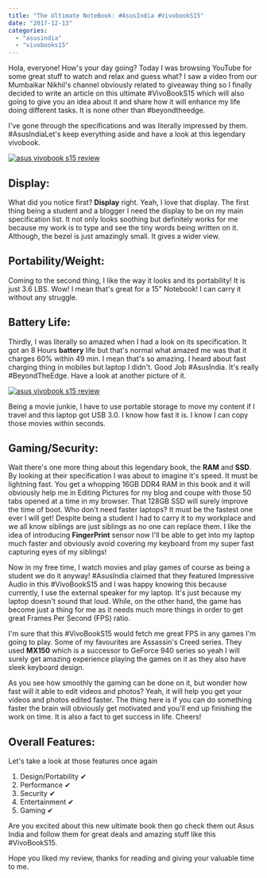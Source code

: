 ```yaml
---
title: "The Ultimate NoteBook: #AsusIndia #VivobookS15"
date: "2017-12-13"
categories: 
  - "asusindia"
  - "vivobooks15"
---
```


Hola, everyone! How's your day going? Today I was browsing YouTube for some great stuff to watch and relax and guess what? I saw a video from our Mumbaikar Nikhil's channel obviously related to giveaway thing so I finally decided to write an article on this ultimate #VivoBookS15 which will also going to give you an idea about it and share how it will enhance my life doing different tasks. It is none other than #beyondtheedge.

I've gone through the specifications and was literally impressed by them. #AsusIndiaLet's keep everything aside and have a look at this legendary vivobook.

[![asus vivobook s15 review](/posts/2017/12/images/VivoBook%2BS15.png)](https://1.bp.blogspot.com/-eYkT8a4usgw/WjFPvjbo3zI/AAAAAAAAKvQ/CrPULUYXAOMkAB-fzvmmQS121YCAxefMwCLcBGAs/s1600/VivoBook%2BS15.png)

## Display:

What did you notice first? **Display** right. Yeah, I love that display. The first thing being a student and a blogger I need the display to be on my main specification list. It not only looks soothing but definitely works for me because my work is to type and see the tiny words being written on it. Although, the bezel is just amazingly small. It gives a wider view.

## Portability/Weight:

Coming to the second thing, I like the way it looks and its portability! It is just 3.6 LBS. Wow! I mean that's great for a 15" Notebook! I can carry it without any struggle.

## Battery Life:

Thirdly, I was literally so amazed when I had a look on its specification. It got an 8 Hours **battery** life but that's normal what amazed me was that it charges 60% within 49 min. I mean that's so amazing. I heard about fast charging thing in mobiles but laptop I didn't. Good Job #AsusIndia. It's really #BeyondTheEdge. Have a look at another picture of it.

[![asus vivobook s15 review](/posts/2017/12/images/Asus5.jpg)](https://3.bp.blogspot.com/-9jpFm0pjyjU/WjFW57PD07I/AAAAAAAAKvk/jZdBwWz1jMkGwkP0vFjMnGsg_NvLqgkQwCLcBGAs/s1600/Asus5.jpg)

Being a movie junkie, I have to use portable storage to move my content if I travel and this laptop got USB 3.0. I know how fast it is. I know I can copy those movies within seconds.

## Gaming/Security:

Wait there's one more thing about this legendary book, the **RAM** and **SSD**. By looking at their specification I was about to imagine it's speed. It must be lightning fast. You get a whopping 16GB DDR4 RAM in this book and it will obviously help me in Editing Pictures for my blog and coupe with those 50 tabs opened at a time in my browser. That 128GB SSD will surely improve the time of boot. Who don't need faster laptops? It must be the fastest one ever I will get! Despite being a student I had to carry it to my workplace and we all know siblings are just siblings as no one can replace them. I like the idea of introducing **FingerPrint** sensor now I'll be able to get into my laptop much faster and obviously avoid covering my keyboard from my super fast capturing eyes of my siblings!

Now in my free time, I watch movies and play games of course as being a student we do it anyway! #AsusIndia claimed that they featured Impressive Audio in this #VivoBookS15 and I was happy knowing this because currently, I use the external speaker for my laptop. It's just because my laptop doesn't sound that loud. While, on the other hand, the game has become just a thing for me as it needs much more things in order to get great Frames Per Second (FPS) ratio.

I'm sure that this #VivoBookS15 would fetch me great FPS in any games I'm going to play. Some of my favourites are Assassin's Creed series. They used **MX150** which is a successor to GeForce 940 series so yeah I will surely get amazing experience playing the games on it as they also have sleek keyboard design.

As you see how smoothly the gaming can be done on it, but wonder how fast will it able to edit videos and photos? Yeah, it will help you get your videos and photos edited faster. The thing here is if you can do something faster the brain will obviously get motivated and you'll end up finishing the work on time. It is also a fact to get success in life. Cheers!

## Overall Features:

Let's take a look at those features once again

1. Design/Portability ✔
2. Performance ✔
3. Security ✔
4. Entertainment ✔
5. Gaming ✔

Are you excited about this new ultimate book then go check them out Asus India and follow them for great deals and amazing stuff like this #VivoBookS15.

Hope you liked my review, thanks for reading and giving your valuable time to me.
